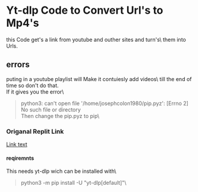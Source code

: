 # Yt-dlp Code to Convert Url's to Mp4's
this Code get's a link from youtube and outher sites and turn's\ 
them into Urls. 
## errors
puting in a youtube playlist will Make it contuiesly add videos\ till the end of time  so don't do that.\
If it gives you the error\
>python3: can't open file '/home/josephcolon1980/pip.pyz': [Errno 2] No such file or directory\
Then change the pip.pyz to pip\
### Origanal Replit Link
[Link text](https://replit.com/@josephcolon1980/Yotube-To-mp3?v=1)
#### reqiremnts
This needs yt-dlp wich can be installed with\
> python3 -m pip install -U "yt-dlp[default]"\
